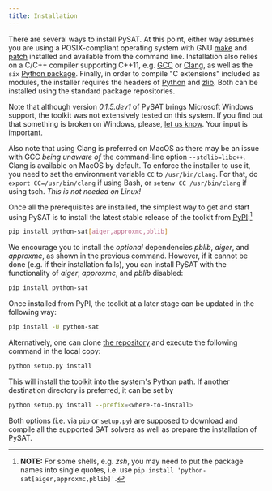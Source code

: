 ```yaml
---
title: Installation
---
```


There are several ways to install PySAT. At this point, either way
assumes you are using a POSIX-compliant operating system with GNU
[make](https://www.gnu.org/software/make/) and
[patch](http://savannah.gnu.org/projects/patch/) installed and available
from the command line. Installation also relies on a C/C++ compiler
supporting C++11, e.g. [GCC](https://gcc.gnu.org/) or
[Clang](https://clang.llvm.org/), as well as the `six` [Python
package](https://pypi.org/project/six/). Finally, in order to compile
\"C extensions\" included as modules, the installer requires the headers
of [Python](https://www.python.org/) and [zlib](https://www.zlib.net/).
Both can be installed using the standard package repositories.

Note that although version *0.1.5.dev1* of PySAT brings Microsoft Windows
support, the toolkit was not extensively tested on this system. If you find
out that something is broken on Windows, please, [let us
know](https://github.com/pysathq/pysat/issues). Your input is important.

Also note that using Clang is preferred on MacOS as there may be an
issue with GCC *being unaware of* the command-line option
`--stdlib=libc++`. Clang is available on MacOS by default. To enforce
the installer to use it, you need to set the environment variable `CC`
to `/usr/bin/clang`. For that, do `export CC=/usr/bin/clang` if using
Bash, or `setenv CC /usr/bin/clang` if using tsch. *This is not needed
on Linux!*

Once all the prerequisites are installed, the simplest way to get and
start using PySAT is to install the latest stable release of the toolkit
from [PyPI](https://pypi.org/project/python-sat/):[^1]

[^1]: **NOTE:** For some shells, e.g. *zsh*, you may need to put the package
    names into single quotes, i.e. use `pip install
    'python-sat[aiger,approxmc,pblib]'`.

```bash
pip install python-sat[aiger,approxmc,pblib]
```

We encourage you to install the *optional* dependencies *pblib*, *aiger*, and
*approxmc*, as shown in the previous command. However, if it cannot be done
(e.g. if their installation fails), you can install PySAT with the
functionality of *aiger*, *approxmc*, and *pblib* disabled:

```bash
pip install python-sat
```

Once installed from PyPI, the toolkit at a later stage can be updated in
the following way:

```bash
pip install -U python-sat
```

Alternatively, one can clone [the
repository](https://github.com/pysathq/pysat) and execute the following
command in the local copy:

```bash
python setup.py install
```

This will install the toolkit into the system\'s Python path. If another
destination directory is preferred, it can be set by

```bash
python setup.py install --prefix=<where-to-install>
```

Both options (i.e. via `pip` or `setup.py`) are supposed to download and
compile all the supported SAT solvers as well as prepare the
installation of PySAT.
